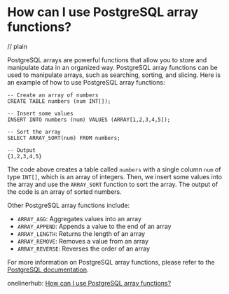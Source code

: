 # How can I use PostgreSQL array functions?
// plain

PostgreSQL arrays are powerful functions that allow you to store and manipulate data in an organized way. PostgreSQL array functions can be used to manipulate arrays, such as searching, sorting, and slicing. Here is an example of how to use PostgreSQL array functions:

```
-- Create an array of numbers
CREATE TABLE numbers (num INT[]);

-- Insert some values
INSERT INTO numbers (num) VALUES (ARRAY[1,2,3,4,5]);

-- Sort the array
SELECT ARRAY_SORT(num) FROM numbers;

-- Output
{1,2,3,4,5}
```

The code above creates a table called `numbers` with a single column `num` of type `INT[]`, which is an array of integers. Then, we insert some values into the array and use the `ARRAY_SORT` function to sort the array. The output of the code is an array of sorted numbers.

Other PostgreSQL array functions include:

- `ARRAY_AGG`: Aggregates values into an array
- `ARRAY_APPEND`: Appends a value to the end of an array
- `ARRAY_LENGTH`: Returns the length of an array
- `ARRAY_REMOVE`: Removes a value from an array
- `ARRAY_REVERSE`: Reverses the order of an array

For more information on PostgreSQL array functions, please refer to the [PostgreSQL documentation](https://www.postgresql.org/docs/current/arrays.html).

onelinerhub: [How can I use PostgreSQL array functions?](https://onelinerhub.com/postgresql/how-can-i-use-postgresql-array-functions)